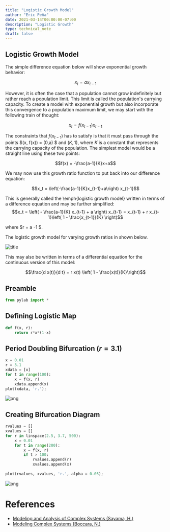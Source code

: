 ```yaml
---
title: "Logistic Growth Model"
author: "Eric Peña"
date: 2021-03-14T00:00:00-07:00
description: "Logistic Growth"
type: technical_note
draft: false
---
```


## Logistic Growth Model

The simple difference equation below will show exponential growth behavior:

$$x_t = a x_{t-1}$$

However, it is often the case that a population cannot grow indefinitely but rather reach a population limit. This limit is called the population's carrying capacity. To create a model with exponential growth but also incorporate this convergence to a population maximum limit, we may start with the following train of thought:

$$x_t = f(x_{t-1}) x_{t-1}$$

The constraints that $f(x_{t-1})$ has to satisfy is that it must pass through the points $(x, f(x)) = (0,a) $ and $(K, 1)$, where $K$ is a constant that represents the carrying capacity of the population. The simplest model would be a straight line using these two points:

$$f(x) = -\frac{a-1}{K}x+a$$

We may now use this growth ratio function to put back into our difference equation:

$$x_t = \left(-\frac{a-1}{K}x_{t-1}+a\right) x_{t-1}$$

This is generally called the \emph{logistic growth model} written in terms of a difference equation and may be further simplified:
$$x_t = \left( - \frac{a-1}{K} x_{t-1} + a \right) x_{t-1} = x_{t-1} + r x_{t-1}\left( 1 - \frac{x_{t-1}}{K} \right)$$

where $r = a -1 $.

The logistic growth model for varying growth ratios in shown below.

![title](logistic_growth/growth_ratios.png)

This may also be written in terms of a differential equation for the continuous version of this model:

$$\frac{d x(t)}{d t} = r x(t) \left( 1 - \frac{x(t)}{K}\right)$$

## Preamble


```python
from pylab import *
```

## Defining Logistic Map


```python
def f(x, r):
    return r*x*(1-x)
```

## Period Doubling Bifurcation $(r = 3.1)$


```python
x = 0.01
r = 3.1
xdata = [x]
for t in range(100):
    x = f(x, r)
    xdata.append(x)
plot(xdata, 'r.');
```


    
![png](logistic_growth/logistic_growth_10_0.png)
    


## Creating Bifurcation Diagram


```python
rvalues = []
xvalues = []
for r in linspace(2.5, 3.7, 500):
    x = 0.01
    for t in range(200):
        x = f(x, r)
        if t > 100:
            rvalues.append(r)
            xvalues.append(x)
        
plot(rvalues, xvalues, 'r.', alpha = 0.05);
```


    
![png](logistic_growth/logistic_growth_12_0.png)
    


# References
* [Modeling and Analysis of Complex Systems (Sayama, H.)](http://bingweb.binghamton.edu/~sayama/textbook/)
* [Modeling Complex Systems (Boccara, N.)](https://www.springer.com/gp/book/9781441965615)
